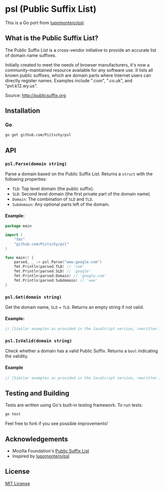 

# psl (Public Suffix List)

This is a Go port from [lupomontero/psl](https://github.com/lupomontero/psl).

## What is the Public Suffix List?

The Public Suffix List is a cross-vendor initiative to provide an accurate list of domain name suffixes.

Initially created to meet the needs of browser manufacturers, it's now a community-maintained resource available for any software use. It lists all known public suffixes, which are domain parts where Internet users can directly register names. Examples include ".com", ".co.uk", and "pvt.k12.wy.us".

Source: http://publicsuffix.org

## Installation

### Go

```sh
go get github.com/Piitschy/psl
```

## API

### `psl.Parse(domain string)`

Parse a domain based on the Public Suffix List. Returns a `struct` with the following properties:

* `TLD`: Top level domain (the public suffix).
* `SLD`: Second level domain (the first private part of the domain name).
* `Domain`: The combination of `SLD` and `TLD`.
* `Subdomain`: Any optional parts left of the domain.

#### Example:

```go
package main

import (
    "fmt"
    "github.com/Piitschy/psl"
)

func main() {
    parsed, _ := psl.Parse("www.google.com")
    fmt.Println(parsed.TLD) // 'com'
    fmt.Println(parsed.SLD) // 'google'
    fmt.Println(parsed.Domain) // 'google.com'
    fmt.Println(parsed.Subdomain) // 'www'
}
```

### `psl.Get(domain string)`

Get the domain name, `SLD` + `TLD`. Returns an empty string if not valid.

#### Example:

```go
// [Similar examples as provided in the JavaScript version, rewritten in Go]
```

### `psl.IsValid(domain string)`

Check whether a domain has a valid Public Suffix. Returns a `bool` indicating the validity.

#### Example

```go
// [Similar examples as provided in the JavaScript version, rewritten in Go]
```

## Testing and Building

Tests are written using Go's built-in testing framework. To run tests:

```sh
go test
```

Feel free to fork if you see possible improvements!

## Acknowledgements

* Mozilla Foundation's [Public Suffix List](https://publicsuffix.org/)
* Inspired by [lupomontero/psl](https://github.com/lupomontero/psl)

## License

[MIT License](LICENSE.md)